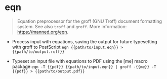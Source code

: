 # eqn
> Equation preprocessor for the groff (GNU Troff) document formatting system.
> See also `troff` and `groff`.
> More information: <https://manned.org/eqn>.

- Process input with equations, saving the output for future typesetting with groff to PostScript
`eqn {{path/to/input.eqn}} > {{path/to/output.roff}}`

- Typeset an input file with equations to PDF using the [me] macro package
`eqn -T {{pdf}} {{path/to/input.eqn}} | groff -{{me}} -T {{pdf}} > {{path/to/output.pdf}}`
